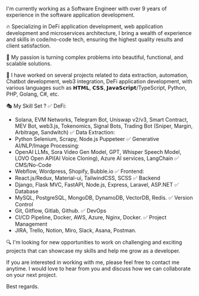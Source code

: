 
I'm currently working as a Software Engineer with over 9 years of experience in the software application development.

🔥 Specializing in DeFi application development, web application development and microservices architecture, I bring a wealth of experience and skills in code/no-code tech, ensuring the highest quality results and client satisfaction.

🥇 My passion is turning complex problems into beautiful, functional, and scalable solutions.

🎁 I have worked on several projects related to data extraction, automation, Chatbot development, web3 integration, DeFi application development, with various languages such as 𝗛𝗧𝗠𝗟, 𝗖𝗦𝗦, 𝗝𝗮𝘃𝗮𝗦𝗰𝗿𝗶𝗽𝘁/TypeScript, Python, PHP, Golang, C#, etc.

🎭 My Skill Set ?
✅ DeFi:
- Solana, EVM Networks, Telegram Bot, Uniswap v2/v3, Smart Contract, MEV Bot, web3.js, Tokenomics, Signal Bots, Trading Bot (Sniper, Margin, Arbitrage, Sandwitch)
✅ Data Extraction:
- Python Selenium, Scrapy, Node.js Puppeteer
✅ Generative AI/NLP/Image Processing:
- OpenAI LLMs, Sora Video Gen Model, GPT, Whisper Speech Model, LOVO Open API(AI Voice Cloning), Azure AI services, LangChain
✅ CMS/No-Code
- Webflow, Wordpress, Shopify, Bubble.io
✅ Frontend:
- React.js/Redux, Material-ui, TailwindCSS, SCSS
✅ Backend
- Django, Flask MVC, FastAPI, Node.js, Express, Laravel, ASP.NET
✅ Database
- MySQL, PostgreSQL, MongoDB, DynamoDB, VectorDB, Redis.
✅ Version Control
- Git, Gitflow, Gitlab, Github.
✅ DevOps
- CI/CD Pipeline, Docker, AWS, Azure, Nginx, Docker.
✅ Project Management
- JIRA, Trello, Notion, Miro, Slack, Asana, Postman.

🔍 I'm looking for new opportunities to work on challenging and exciting projects that can showcase my skills and help me grow as a developer.

If you are interested in working with me, please feel free to contact me anytime. I would love to hear from you and discuss how we can collaborate on your next project.

Best regards.
